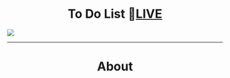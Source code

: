 <h1 align="center">To Do List 🔴<a href="https://pushpendra1723.github.io/To-Do-List/">LIVE</a></h1>
<img src="https://github.com/Pushpendra1723/To-Do-List/assets/94159743/18b5b523-9fc5-41cd-a967-a230e135de49">
<hr>
<h1 align="center">About</h1>
<h4></h4>
